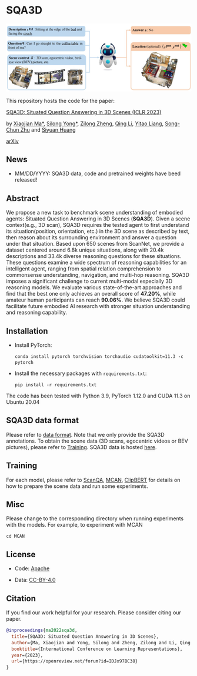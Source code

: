 SQA3D
===
<p align="center"><img width="740" src="./assets/overview.JPG"></p>

This repository hosts the code for the paper:

[SQA3D: Situated Question Answering in 3D Scenes (ICLR 2023)](https://arxiv.org/pdf/2210.07474.pdf)

by [Xiaojian Ma*](http://web.cs.ucla.edu/~xm), [Silong Yong*](https://silongyong.github.io/), [Zilong Zheng](https://zilongzheng.github.io/), [Qing Li](https://liqing-ustc.github.io/), [Yitao Liang](https://web.cs.ucla.edu/~yliang/), [Song-Chun Zhu](http://www.stat.ucla.edu/~sczhu/) and [Siyuan Huang](https://siyuanhuang.com/)

[arXiv](http://arxiv.org/abs/2205.13803)

## News

- MM/DD/YYYY: SQA3D data, code and pretrained weights have beed released!

## Abstract

We propose a new task to benchmark scene understanding of embodied agents: Situated Question Answering in 3D Scenes (**SQA3D**). Given a scene context(e.g., 3D scan), SQA3D requires the tested agent to first understand its situation(position, orientation, etc.) in the 3D scene as described by text, then reason about its surrounding environment and answer a question under that situation. Based upon 650 scenes from ScanNet, we provide a dataset centered around 6.8k unique situations, along with 20.4k descriptions and 33.4k diverse reasoning questions for these situations. These questions examine a wide spectrum of reasoning capabilities for an intelligent agent, ranging from spatial relation comprehension to commonsense understanding, navigation, and multi-hop reasoning. SQA3D imposes a significant challenge to current multi-modal especially 3D reasoning models. We evaluate various state-of-the-art approaches and find that the best one only achieves an overall score of **47.20%**, while amateur human participants can reach **90.06%**. We believe SQA3D could facilitate future embodied AI research with stronger situation understanding and reasoning capability.

## Installation

- Install PyTorch:
    ```shell
    conda install pytorch torchvision torchaudio cudatoolkit=11.3 -c pytorch
    ```

- Install the necessary packages with `requirements.txt`:
    ```shell
    pip install -r requirements.txt
    ```

The code has been tested with Python 3.9, PyTorch 1.12.0 and CUDA 11.3 on Ubuntu 20.04

##  SQA3D data format

Please refer to [data format](assets/dataset.md). Note that we only provide the SQA3D annotations. To obtain the scene data (3D scans, egocentric videos or BEV pictures), please refer to [Training](https://github.com/SilongYong/SQA3D#training). SQA3D data is hosted [here](https://zenodo.org/record/7544818#.Y9eBMMlBx3g).

## Training

For each model, please refer to [ScanQA](./ScanQA/README.md), [MCAN](./MCAN/README.md), [ClipBERT](./ClipBERT/README.md) for details on how to prepare the scene data and run some experiments.

## Misc

Please change to the corresponding directory when running experiments with the models. For example, to experiment with MCAN
```shell
cd MCAN
```

## License

- Code: [Apache](https://github.com/SilongYong/SQA3D/blob/master/LICENSE)

- Data: [CC-BY-4.0](https://creativecommons.org/licenses/by/4.0/)

## Citation
If you find our work helpful for your research. Please consider citing our paper.
```bibtex
@inproceedings{ma2022sqa3d,
  title={SQA3D: Situated Question Answering in 3D Scenes},
  author={Ma, Xiaojian and Yong, Silong and Zheng, Zilong and Li, Qing and Liang, Yitao and Zhu, Song-Chun and Huang, Siyuan},
  booktitle={International Conference on Learning Representations},
  year={2023},
  url={https://openreview.net/forum?id=IDJx97BC38}
}
```
